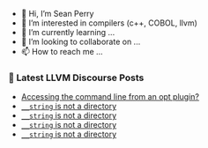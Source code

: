 - 👋 Hi, I’m Sean Perry
- 👀 I’m interested in compilers (c++, COBOL, llvm)
- 🌱 I’m currently learning ...
- 💞️ I’m looking to collaborate on ...
- 📫 How to reach me ...

<!---
s66perry/s66perry is a ✨ special ✨ repository because its `README.md` (this file) appears on your GitHub profile.
You can click the Preview link to take a look at your changes.
--->
### 📕 Latest LLVM Discourse Posts

<!-- DISCOURSE-LLVM:START -->
- [Accessing the command line from an opt plugin?](https://discourse.llvm.org/t/accessing-the-command-line-from-an-opt-plugin/63427#post_1)
- [`__string` is not a directory](https://discourse.llvm.org/t/string-is-not-a-directory/63426#post_5)
- [`__string` is not a directory](https://discourse.llvm.org/t/string-is-not-a-directory/63426#post_4)
- [`__string` is not a directory](https://discourse.llvm.org/t/string-is-not-a-directory/63426#post_3)
- [`__string` is not a directory](https://discourse.llvm.org/t/string-is-not-a-directory/63426#post_2)
<!-- DISCOURSE-LLVM:END -->
